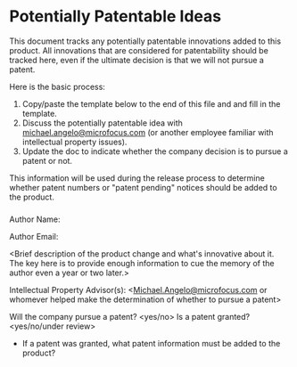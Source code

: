 # <Product Name> Potentially Patentable Ideas

This document tracks any potentially patentable innovations added to this product. All innovations that are considered for patentability should be tracked here, even if the ultimate decision is that we will not pursue a patent.

Here is the basic process:

1.   Copy/paste the template below to the end of this file and and fill in the template.
1.   Discuss the potentially patentable idea with michael.angelo@microfocus.com (or another employee familiar with intellectual property issues).
1.   Update the doc to indicate whether the company decision is to pursue a patent or not.

This information will be used during the release process to determine whether patent numbers or "patent pending" notices should be added to the product.


### <Brief title for potentially patentable idea>

Author Name: <Name of person who checked in the code>

Author Email: <Email address for the author>

<Brief description of the product change and what's innovative about it. The key here is to provide enough information to cue the memory of the author even a year or two later.>

Intellectual Property Advisor(s): <Michael.Angelo@microfocus.com or whomever helped make the determination of whether to pursue a patent>

Will the company pursue a patent? <yes/no>
Is a patent granted? <yes/no/under review>
*   If a patent was granted, what patent information must be added to the product? <to be determined by the Legal team>



